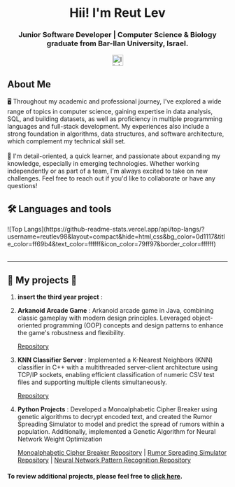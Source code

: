 
<h1 align="center"> Hii! I'm Reut Lev </h1>
<h3 align="center">Junior Software Developer | Computer Science & Biology graduate from Bar-Ilan University, Israel.</h3>
<div align="center">
  <a href="put linkdin link" target="_blank">
    <img src="https://img.shields.io/static/v1?message=LinkedIn&logo=linkedin&label=myprofile&color=0077B5&logoColor=white&labelColor=&style=for-the-badge" height="25" alt="linkedin logo"  />
  </a>
</div>

<h2 align="left"> About Me</h2>


<p align="left">🖥️  Throughout my academic and professional journey, I've explored a wide range of topics in computer science, gaining expertise in data analysis, SQL, and building datasets, as well as proficiency in multiple programming languages and full-stack development. My experiences also include a strong foundation in algorithms, data structures, and software architecture, which complement my technical skill set. <br><br>🌟  I'm detail-oriented, a quick learner, and passionate about expanding my knowledge, especially in emerging technologies. Whether working independently or as part of a team, I'm always excited to take on new challenges. Feel free to reach out if you'd like to collaborate or have any questions! </p>


<h2 align="left">🛠️ Languages and tools</h2>
<div align="left">
  ![Top Langs](https://github-readme-stats.vercel.app/api/top-langs/?username=reutlev98&layout=compact&hide=html,css&bg_color=0d1117&title_color=ff69b4&text_color=ffffff&icon_color=79ff97&border_color=ffffff)


</div>
<br>



------
<h2 align="left">📘  My projects 📘</h2>



1. **insert the third year project** : 
  
2. **Arkanoid Arcade Game** : Arkanoid arcade game in Java, combining classic gameplay with modern design principles. Leveraged object-oriented programming (OOP) concepts and design patterns to enhance the game's robustness and flexibility.

   [Repository](https://github.com/reutlev98/Arkanoid-Game.git)

3. **KNN Classifier Server** : Implemented a K-Nearest Neighbors (KNN) classifier in C++ with a multithreaded server-client architecture using TCP/IP sockets, enabling efficient classification of numeric CSV test files and supporting multiple clients simultaneously.

   [Repository](https://github.com/reutlev98/KNN-Classifier-Server.git)

4. **Python Projects** : Developed a Monoalphabetic Cipher Breaker using genetic algorithms to decrypt encoded text, and created the Rumor Spreading Simulator to model and predict the spread of rumors within a population. Additionally, implemented a Genetic Algorithm for Neural Network Weight Optimization

   [Monoalphabetic Cipher Breaker Repository](https://github.com/reutlev98/Monoalphabetic-Cipher-Breaker-Genetic-Algorithm.git) | [Rumor Spreading Simulator Repository](https://github.com/reutlev98/Spreading-Rumor-Simulator.git) | [Neural Network Pattern Recognition Repository](https://github.com/reutlev98/Neural-Network-Pattern-Recognition.git)

#### To review additional projects, please feel free to [click here](https://github.com/reutlev98?tab=repositories).

